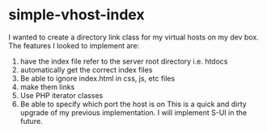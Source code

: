 simple-vhost-index
==================

I wanted to create a directory link class for my virtual hosts on my dev box. 
The features I looked to implement are:
  1. have the index file refer to the server root directory i.e. htdocs
  2. automatically get the correct index files
  3. Be able to ignore index.html in css, js, etc files
  4. make them links
  5. Use PHP iterator classes
  6. Be able to specify which port the host is on
This is a quick and dirty upgrade of my previous implementation.
I will implement S-UI in the future. 
